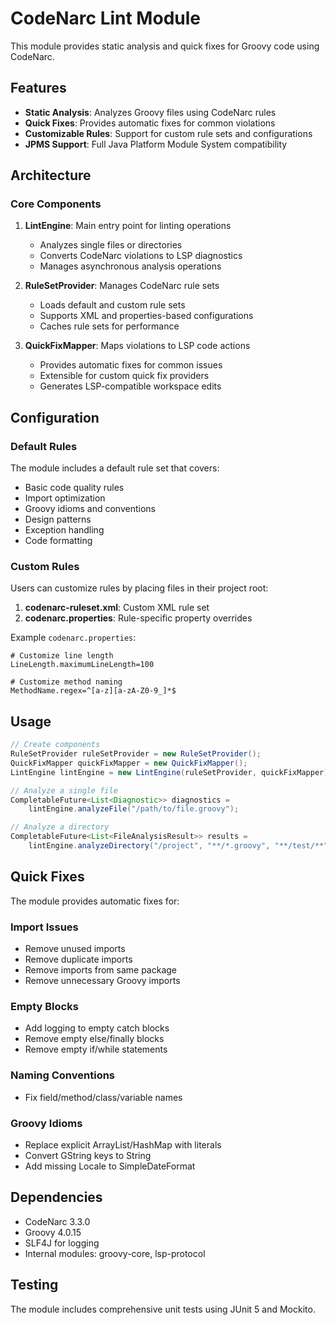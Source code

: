 # CodeNarc Lint Module

This module provides static analysis and quick fixes for Groovy code using CodeNarc.

## Features

- **Static Analysis**: Analyzes Groovy files using CodeNarc rules
- **Quick Fixes**: Provides automatic fixes for common violations
- **Customizable Rules**: Support for custom rule sets and configurations
- **JPMS Support**: Full Java Platform Module System compatibility

## Architecture

### Core Components

1. **LintEngine**: Main entry point for linting operations
   - Analyzes single files or directories
   - Converts CodeNarc violations to LSP diagnostics
   - Manages asynchronous analysis operations

2. **RuleSetProvider**: Manages CodeNarc rule sets
   - Loads default and custom rule sets
   - Supports XML and properties-based configurations
   - Caches rule sets for performance

3. **QuickFixMapper**: Maps violations to LSP code actions
   - Provides automatic fixes for common issues
   - Extensible for custom quick fix providers
   - Generates LSP-compatible workspace edits

## Configuration

### Default Rules

The module includes a default rule set that covers:
- Basic code quality rules
- Import optimization
- Groovy idioms and conventions
- Design patterns
- Exception handling
- Code formatting

### Custom Rules

Users can customize rules by placing files in their project root:

1. **codenarc-ruleset.xml**: Custom XML rule set
2. **codenarc.properties**: Rule-specific property overrides

Example `codenarc.properties`:
```properties
# Customize line length
LineLength.maximumLineLength=100

# Customize method naming
MethodName.regex=^[a-z][a-zA-Z0-9_]*$
```

## Usage

```java
// Create components
RuleSetProvider ruleSetProvider = new RuleSetProvider();
QuickFixMapper quickFixMapper = new QuickFixMapper();
LintEngine lintEngine = new LintEngine(ruleSetProvider, quickFixMapper);

// Analyze a single file
CompletableFuture<List<Diagnostic>> diagnostics =
    lintEngine.analyzeFile("/path/to/file.groovy");

// Analyze a directory
CompletableFuture<List<FileAnalysisResult>> results =
    lintEngine.analyzeDirectory("/project", "**/*.groovy", "**/test/**");
```

## Quick Fixes

The module provides automatic fixes for:

### Import Issues
- Remove unused imports
- Remove duplicate imports
- Remove imports from same package
- Remove unnecessary Groovy imports

### Empty Blocks
- Add logging to empty catch blocks
- Remove empty else/finally blocks
- Remove empty if/while statements

### Naming Conventions
- Fix field/method/class/variable names

### Groovy Idioms
- Replace explicit ArrayList/HashMap with literals
- Convert GString keys to String
- Add missing Locale to SimpleDateFormat

## Dependencies

- CodeNarc 3.3.0
- Groovy 4.0.15
- SLF4J for logging
- Internal modules: groovy-core, lsp-protocol

## Testing

The module includes comprehensive unit tests using JUnit 5 and Mockito.
